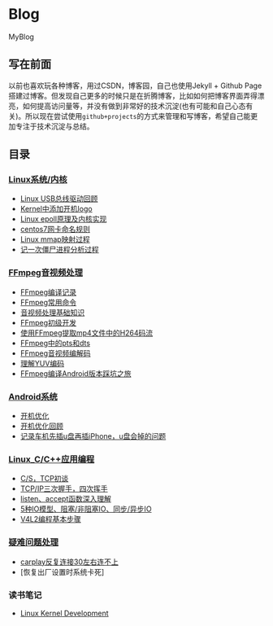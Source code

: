 # Blog
MyBlog
## 写在前面

以前也喜欢玩各种博客，用过CSDN，博客园，自己也使用Jekyll + Github Page搭建过博客。但发现自己更多的时候只是在折腾博客，比如如何把博客界面弄得漂亮，如何提高访问量等，并没有做到非常好的技术沉淀(也有可能和自己心态有关)。所以现在尝试使用`github+projects`的方式来管理和写博客，希望自己能更加专注于技术沉淀与总结。

## 目录

### [Linux系统/内核](https://github.com/jason--liu/Blog/projects/3)
- [Linux USB总线驱动回顾](https://github.com/jason--liu/Blog/issues/10) 
- [Kernel中添加开机logo](https://github.com/jason--liu/Blog/issues/15)
- [Linux epoll原理及内核实现](https://github.com/jason--liu/Blog/issues/6)
- [centos7网卡命名规则](https://github.com/jason--liu/Blog/issues/42)
- [Linux mmap映射过程](https://github.com/jason--liu/Blog/issues/41)
- [记一次僵尸进程分析过程](https://github.com/jason--liu/Blog/issues/45)


### [FFmpeg音视频处理](https://github.com/jason--liu/Blog/projects/4)
- [FFmpeg编译记录](https://github.com/jason--liu/Blog/issues/11)
- [FFmpeg常用命令](https://github.com/jason--liu/Blog/issues/13)
- [音视频处理基础知识](https://github.com/jason--liu/Blog/issues/16)
- [FFmpeg初级开发](https://github.com/jason--liu/Blog/issues/14)
- [使用FFmpeg提取mp4文件中的H264码流](https://github.com/jason--liu/Blog/issues/17)
- [FFmpeg中的pts和dts](https://github.com/jason--liu/Blog/issues/18)
- [FFmpeg音视频编解码](https://github.com/jason--liu/Blog/issues/19)
- [理解YUV编码](https://github.com/jason--liu/Blog/issues/24)
- [FFmpeg编译Android版本踩坑之旅](https://github.com/jason--liu/Blog/issues/28)


### [Android系统](https://github.com/jason--liu/Blog/projects/1)
- [开机优化](https://github.com/jason--liu/Blog/issues/1) 
- [开机优化回顾](https://github.com/jason--liu/Blog/issues/7)
- [记录车机先插u盘再插iPhone，u盘会掉的问题](https://github.com/jason--liu/Blog/issues/8)

### [Linux_C/C++应用编程](https://github.com/jason--liu/Blog/projects/2)
- [C/S，TCP初谈](https://github.com/jason--liu/Blog/issues/2) 
- [TCP/IP三次握手，四次挥手](https://github.com/jason--liu/Blog/issues/3) 
- [listen、accept函数深入理解](https://github.com/jason--liu/Blog/issues/4) 
- [5种IO模型、阻塞/非阻塞IO、同步/异步IO](https://github.com/jason--liu/Blog/issues/5)
- [V4L2编程基本步骤](https://github.com/jason--liu/Blog/issues/30)



### [疑难问题处理]()
- [carplay反复连接30左右连不上](https://github.com/jason--liu/Blog/issues/20)
- [恢复出厂设置时系统卡死]

### 读书笔记  
- [Linux Kernel Development](https://github.com/jason--liu/Blog/projects/5)

